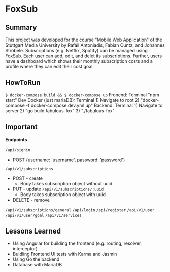 # FoxSub

## Summary

This project was developed for the course "Mobile Web Application" of the Stuttgart Media University by Rafail Antoniadis, Fabian Cuntz, and Johannes Ströbele. Subscriptions (e.g. Netflix, Spotify) can be managed using FoxSub. Each user can add, edit, and delet its subscriptions. Further, users have a dashboard which shows their monthly subscription costs and a profile where they can edit their cost goal.

## HowToRun
``` $ docker-compose build && $ docker-compose up ```
Fronend: Terminal "npm start"
Dev Docker (just mariaDB): Terminal 1) Navigate to root 2) "docker-compose -f docker-compose.dev.yml up"
Backend: Terminal 1) Navigate to server 2) "go build fabulous-fox" 3) "./fabulous-fox"

## Important

#### Endpoints
``` /api/signin ```
* POST {username: 'username', password: 'password'}

``` /api/v1/subscriptions ```
* POST - create
  * Body takes subscription object without uuid
* PUT - update `/api/v1/subscriptions/:uuid`
  * Body takes subscription object with uuid
* DELETE - remove

``` /api/v1/subscriptions/general ```
``` /api/login ```
``` /api/register ```
``` /api/v1/user ```
``` /api/v1/user/goal ```
``` /api/v1/services ```

## Lessons Learned

* Using Angular for building the frontend (e.g. routing, resolver, interceptor)
* Buidling Frontend UI tests with Karma and Jasmin
* Using Go the backend
* Database with MariaDB
